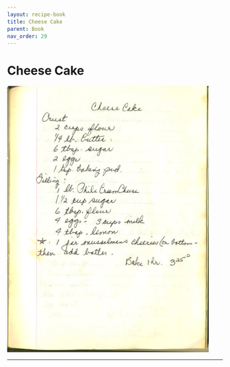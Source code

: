 ```yaml
---
layout: recipe-book
title: Cheese Cake
parent: Book
nav_order: 29
---
```


# Cheese Cake
![Cheese Cake](/recipe-images/pages/page-29.jpg)

---
